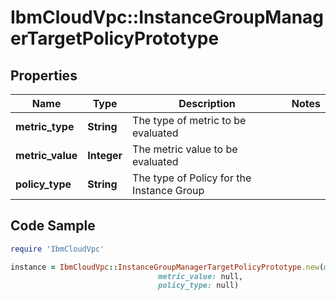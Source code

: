 # IbmCloudVpc::InstanceGroupManagerTargetPolicyPrototype

## Properties

Name | Type | Description | Notes
------------ | ------------- | ------------- | -------------
**metric_type** | **String** | The type of metric to be evaluated | 
**metric_value** | **Integer** | The metric value to be evaluated | 
**policy_type** | **String** | The type of Policy for the Instance Group | 

## Code Sample

```ruby
require 'IbmCloudVpc'

instance = IbmCloudVpc::InstanceGroupManagerTargetPolicyPrototype.new(metric_type: null,
                                 metric_value: null,
                                 policy_type: null)
```


